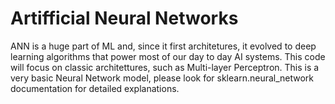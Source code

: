 # Artifficial Neural Networks
ANN is a huge part of ML and, since it first architetures, it evolved to deep learning algorithms that power most of our day to day AI systems. This code will focus on classic architettures, such as Multi-layer Perceptron. This is a very basic Neural Network model, please look for sklearn.neural_network documentation for detailed explanations.